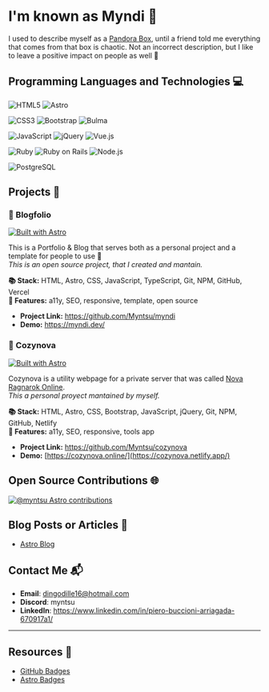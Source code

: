 # I'm known as Myndi 👋

I used to describe myself as a [Pandora Box](https://en.wikipedia.org/wiki/Pandora%27s_box), until a friend told me everything that comes from that box is chaotic. 
Not an incorrect description, but I like to leave a positive impact on people as well 💞

## Programming Languages and Technologies 💻

![HTML5](	https://img.shields.io/badge/HTML5-E34F26?style=flat-square&logo=html5&logoColor=white)
![Astro](https://img.shields.io/badge/Astro-4245ff?style=flat-square&logo=astro&logoColor=white)  

![CSS3](https://img.shields.io/badge/CSS3-1572B6?style=flat-square&logo=css3&logoColor=white)
![Bootstrap](https://img.shields.io/badge/Bootstrap-7952B3?style=flat-square&logo=bootstrap&logoColor=white)
![Bulma](https://img.shields.io/badge/Bulma-46fbb3?style=flat-square&logo=bulma&logoColor=black)  

![JavaScript](https://img.shields.io/badge/JavaScript-F7DF1E?style=flat-square&logo=javascript&logoColor=black)
![jQuery](https://img.shields.io/badge/jQuery-f7861c?style=flat-square&logo=jquery&logoColor=white)
![Vue.js](https://img.shields.io/badge/Vue.js-100000?style=flat-square&logo=Vue.js&logoColor=white&labelColor=479B29&color=479B29)

![Ruby](https://img.shields.io/badge/Ruby-CC342D?style=flat-square&logo=ruby&logoColor=white)
![Ruby on Rails](https://img.shields.io/badge/Ruby_on_Rails-CC0000?style=flat-square&logo=ruby-on-rails&logoColor=white)
![Node.js](https://img.shields.io/badge/Node.js-100000?style=flat-square&logo=node.js&logoColor=white&labelColor=2A6F12&color=2A6F12)  

![PostgreSQL](https://img.shields.io/badge/SQL-100000?style=flat-square&logo=postgresql&logoColor=white&labelColor=3168DA&color=3168DA)

## Projects 🚀

### 🧡 Blogfolio

[![Built with Astro](https://astro.badg.es/v2/built-with-astro/tiny.svg)](https://astro.build)

This is a Portfolio & Blog that serves both as a personal project and a template for people to use 🤗  
*This is an open source project, that I created and mantain.* 

**📚 Stack:** HTML, Astro, CSS, JavaScript, TypeScript, Git, NPM, GitHub, Vercel  
**🎀 Features:** a11y, SEO, responsive, template, open source

- **Project Link:** https://github.com/Myntsu/myndi
- **Demo:** https://myndi.dev/

### 💙 Cozynova

[![Built with Astro](https://astro.badg.es/v2/built-with-astro/tiny.svg)](https://astro.build)

Cozynova is a utility webpage for a private server that was called [Nova Ragnarok Online](https://www.novaragnarok.com/?module=main).   
*This a personal proyect mantained by myself.*

**📚 Stack:** HTML, Astro, CSS, Bootstrap, JavaScript, jQuery, Git, NPM, GitHub, Netlify  
**🎀 Features:** a11y, SEO, responsive, tools app

- **Project Link:** https://github.com/Myntsu/cozynova
- **Demo:** [https://cozynova.online/](https://cozynova.netlify.app/)

## Open Source Contributions 🌐

[![@myntsu Astro contributions](https://astro.badg.es/v2/contributor/myntsu.svg)](https://astro.badg.es/contributor/myntsu/)

## Blog Posts or Articles 📝

- [Astro Blog](https://myndi.dev/blog/)

## Contact Me 📬

- **Email**: dingodille16@hotmail.com 
- **Discord**: myntsu
- **LinkedIn**: https://www.linkedin.com/in/piero-buccioni-arriagada-670917a1/

---

## Resources 💪

- [GitHub Badges](https://kapasia-dev-ed.my.site.com/Badges4Me/s/)
- [Astro Badges](https://astro.badg.es/)
